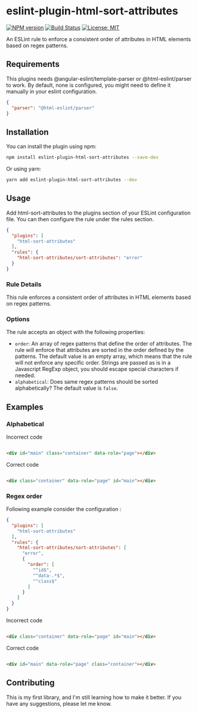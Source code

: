 # eslint-plugin-html-sort-attributes

[![NPM version](https://img.shields.io/npm/v/eslint-plugin-html-sort-attributes.svg)](https://www.npmjs.com/package/eslint-plugin-html-sort-attributes)
[![Build Status](https://github.com/LucasOMS/eslint-plugin-html-sort-attributes/actions/workflows/test.yml/badge.svg)](https://github.com/LucasOMS/eslint-plugin-html-sort-attributes/actions/workflows/test.yml)
[![License: MIT](https://img.shields.io/badge/License-MIT-yellow.svg)](https://opensource.org/licenses/MIT)

An ESLint rule to enforce a consistent order of attributes in HTML elements based on regex patterns.

## Requirements

This plugins needs @angular-eslint/template-parser or @html-eslint/parser to work.
By default, none is configured, you might need to define it manually in your eslint configuration.

```json
{
  "parser": "@html-eslint/parser"
}
```

## Installation

You can install the plugin using npm:

```sh
npm install eslint-plugin-html-sort-attributes --save-dev
```

Or using yarn:

```sh
yarn add eslint-plugin-html-sort-attributes --dev
```

## Usage

Add html-sort-attributes to the plugins section of your ESLint configuration file. You can then configure the rule under
the rules section.

````json
{
  "plugins": [
    "html-sort-attributes"
  ],
  "rules": {
    "html-sort-attributes/sort-attributes": "error"
  }
}
````

### Rule Details

This rule enforces a consistent order of attributes in HTML elements based on regex patterns.

### Options

The rule accepts an object with the following properties:

- `order`: An array of regex patterns that define the order of attributes. The rule will enforce that attributes are
  sorted in the order defined by the patterns. The default value is an empty array, which means that the rule will not
  enforce any specific order. Strings are passed as is in a Javascript RegExp object, you should escape special
  characters if needed.
- `alphabetical`: Does same regex patterns should be sorted alphabetically? The default value is `false`.

## Examples

### Alphabetical

Incorrect code

```html

<div id="main" class="container" data-role="page"></div>
```

Correct code

```html

<div class="container" data-role="page" id="main"></div>
```

### Regex order

Following example consider the configuration :

```json
{
  "plugins": [
    "html-sort-attributes"
  ],
  "rules": {
    "html-sort-attributes/sort-attributes": [
      "error",
      {
        "order": [
          "^id$",
          "^data-.*$",
          "^class$"
        ]
      }
    ]
  }
}
```

Incorrect code

```html

<div class="container" data-role="page" id="main"></div>
```

Correct code

```html

<div id="main" data-role="page" class="container"></div>
```

## Contributing

This is my first library, and I'm still learning how to make it better. If you have any suggestions, please let me know.
